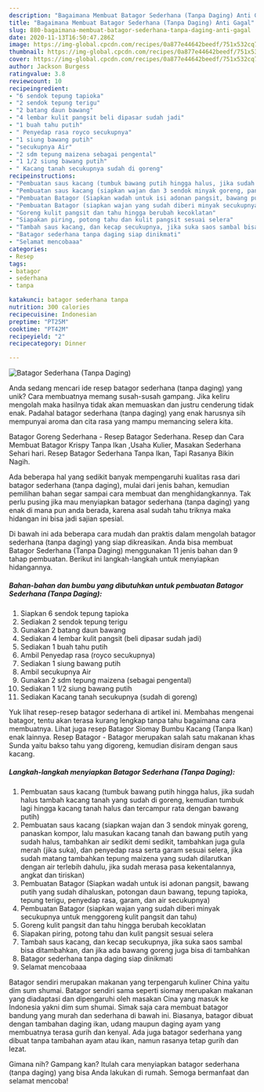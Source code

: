 ```yaml
---
description: "Bagaimana Membuat Batagor Sederhana (Tanpa Daging) Anti Gagal"
title: "Bagaimana Membuat Batagor Sederhana (Tanpa Daging) Anti Gagal"
slug: 880-bagaimana-membuat-batagor-sederhana-tanpa-daging-anti-gagal
date: 2020-11-13T16:50:47.286Z
image: https://img-global.cpcdn.com/recipes/0a877e44642beedf/751x532cq70/batagor-sederhana-tanpa-daging-foto-resep-utama.jpg
thumbnail: https://img-global.cpcdn.com/recipes/0a877e44642beedf/751x532cq70/batagor-sederhana-tanpa-daging-foto-resep-utama.jpg
cover: https://img-global.cpcdn.com/recipes/0a877e44642beedf/751x532cq70/batagor-sederhana-tanpa-daging-foto-resep-utama.jpg
author: Jackson Burgess
ratingvalue: 3.8
reviewcount: 10
recipeingredient:
- "6 sendok tepung tapioka"
- "2 sendok tepung terigu"
- "2 batang daun bawang"
- "4 lembar kulit pangsit beli dipasar sudah jadi"
- "1 buah tahu putih"
- " Penyedap rasa royco secukupnya"
- "1 siung bawang putih"
- "secukupnya Air"
- "2 sdm tepung maizena sebagai pengental"
- "1 1/2 siung bawang putih"
- " Kacang tanah secukupnya sudah di goreng"
recipeinstructions:
- "Pembuatan saus kacang (tumbuk bawang putih hingga halus, jika sudah halus tambah kacang tanah yang sudah di goreng, kemudian tumbuk lagi hingga kacang tanah halus dan tercampur rata dengan bawang putih)"
- "Pembuatan saus kacang (siapkan wajan dan 3 sendok minyak goreng, panaskan kompor, lalu masukan kacang tanah dan bawang putih yang sudah halus, tambahkan air sedikit demi sedikit, tambahkan juga gula merah (jika suka), dan penyedap rasa serta garam sesuai selera, jika sudah matang tambahkan tepung maizena yang sudah dilarutkan dengan air terlebih dahulu, jika sudah merasa pasa kekentalannya, angkat dan tiriskan)"
- "Pembuatan Batagor (Siapkan wadah untuk isi adonan pangsit, bawang putih yang sudah dihaluskan, potongan daun bawang, tepung tapioka, tepung terigu, penyedap rasa, garam, dan air secukupnya)"
- "Pembuatan Batagor (siapkan wajan yang sudah diberi minyak secukupnya untuk menggoreng kulit pangsit dan tahu)"
- "Goreng kulit pangsit dan tahu hingga berubah kecoklatan"
- "Siapakan piring, potong tahu dan kulit pangsit sesuai selera"
- "Tambah saus kacang, dan kecap secukupnya, jika suka saos sambal bisa ditambahkan, dan jika ada bawang goreng juga bisa di tambahkan"
- "Batagor sederhana tanpa daging siap dinikmati"
- "Selamat mencobaaa"
categories:
- Resep
tags:
- batagor
- sederhana
- tanpa

katakunci: batagor sederhana tanpa 
nutrition: 300 calories
recipecuisine: Indonesian
preptime: "PT25M"
cooktime: "PT42M"
recipeyield: "2"
recipecategory: Dinner

---
```



![Batagor Sederhana (Tanpa Daging)](https://img-global.cpcdn.com/recipes/0a877e44642beedf/751x532cq70/batagor-sederhana-tanpa-daging-foto-resep-utama.jpg)

Anda sedang mencari ide resep batagor sederhana (tanpa daging) yang unik? Cara membuatnya memang susah-susah gampang. Jika keliru mengolah maka hasilnya tidak akan memuaskan dan justru cenderung tidak enak. Padahal batagor sederhana (tanpa daging) yang enak harusnya sih mempunyai aroma dan cita rasa yang mampu memancing selera kita.

Batagor Goreng Sederhana - Resep Batagor Sederhana. Resep dan Cara Membuat Batagor Krispy Tanpa Ikan ,Usaha Kulier, Masakan Sederhana Sehari hari. Resep Batagor Sederhana Tanpa Ikan, Tapi Rasanya Bikin Nagih.

Ada beberapa hal yang sedikit banyak mempengaruhi kualitas rasa dari batagor sederhana (tanpa daging), mulai dari jenis bahan, kemudian pemilihan bahan segar sampai cara membuat dan menghidangkannya. Tak perlu pusing jika mau menyiapkan batagor sederhana (tanpa daging) yang enak di mana pun anda berada, karena asal sudah tahu triknya maka hidangan ini bisa jadi sajian spesial.


Di bawah ini ada beberapa cara mudah dan praktis dalam mengolah batagor sederhana (tanpa daging) yang siap dikreasikan. Anda bisa membuat Batagor Sederhana (Tanpa Daging) menggunakan 11 jenis bahan dan 9 tahap pembuatan. Berikut ini langkah-langkah untuk menyiapkan hidangannya.

<!--inarticleads1-->

##### Bahan-bahan dan bumbu yang dibutuhkan untuk pembuatan Batagor Sederhana (Tanpa Daging):

1. Siapkan 6 sendok tepung tapioka
1. Sediakan 2 sendok tepung terigu
1. Gunakan 2 batang daun bawang
1. Sediakan 4 lembar kulit pangsit (beli dipasar sudah jadi)
1. Sediakan 1 buah tahu putih
1. Ambil  Penyedap rasa (royco secukupnya)
1. Sediakan 1 siung bawang putih
1. Ambil secukupnya Air
1. Gunakan 2 sdm tepung maizena (sebagai pengental)
1. Sediakan 1 1/2 siung bawang putih
1. Sediakan  Kacang tanah secukupnya (sudah di goreng)


Yuk lihat resep-resep batagor sederhana di artikel ini. Membahas mengenai batagor, tentu akan terasa kurang lengkap tanpa tahu bagaimana cara membuatnya. Lihat juga resep Batagor Siomay Bumbu Kacang (Tanpa Ikan) enak lainnya. Resep Batagor - Batagor merupakan salah satu makanan khas Sunda yaitu bakso tahu yang digoreng, kemudian disiram dengan saus kacang. 

<!--inarticleads2-->

##### Langkah-langkah menyiapkan Batagor Sederhana (Tanpa Daging):

1. Pembuatan saus kacang (tumbuk bawang putih hingga halus, jika sudah halus tambah kacang tanah yang sudah di goreng, kemudian tumbuk lagi hingga kacang tanah halus dan tercampur rata dengan bawang putih)
1. Pembuatan saus kacang (siapkan wajan dan 3 sendok minyak goreng, panaskan kompor, lalu masukan kacang tanah dan bawang putih yang sudah halus, tambahkan air sedikit demi sedikit, tambahkan juga gula merah (jika suka), dan penyedap rasa serta garam sesuai selera, jika sudah matang tambahkan tepung maizena yang sudah dilarutkan dengan air terlebih dahulu, jika sudah merasa pasa kekentalannya, angkat dan tiriskan)
1. Pembuatan Batagor (Siapkan wadah untuk isi adonan pangsit, bawang putih yang sudah dihaluskan, potongan daun bawang, tepung tapioka, tepung terigu, penyedap rasa, garam, dan air secukupnya)
1. Pembuatan Batagor (siapkan wajan yang sudah diberi minyak secukupnya untuk menggoreng kulit pangsit dan tahu)
1. Goreng kulit pangsit dan tahu hingga berubah kecoklatan
1. Siapakan piring, potong tahu dan kulit pangsit sesuai selera
1. Tambah saus kacang, dan kecap secukupnya, jika suka saos sambal bisa ditambahkan, dan jika ada bawang goreng juga bisa di tambahkan
1. Batagor sederhana tanpa daging siap dinikmati
1. Selamat mencobaaa


Batagor sendiri merupakan makanan yang terpengaruh kuliner China yaitu dim sum shumai. Batagor sendiri sama seperti siomay merupakan makanan yang diadaptasi dan dipengaruhi oleh masakan Cina yang masuk ke Indonesia yakni dim sum shumai. Simak saja cara membuat batagor bandung yang murah dan sederhana di bawah ini. Biasanya, batagor dibuat dengan tambahan daging ikan, udang maupun daging ayam yang membuatnya terasa gurih dan kenyal. Ada juga batagor sederhana yang dibuat tanpa tambahan ayam atau ikan, namun rasanya tetap gurih dan lezat. 

Gimana nih? Gampang kan? Itulah cara menyiapkan batagor sederhana (tanpa daging) yang bisa Anda lakukan di rumah. Semoga bermanfaat dan selamat mencoba!
